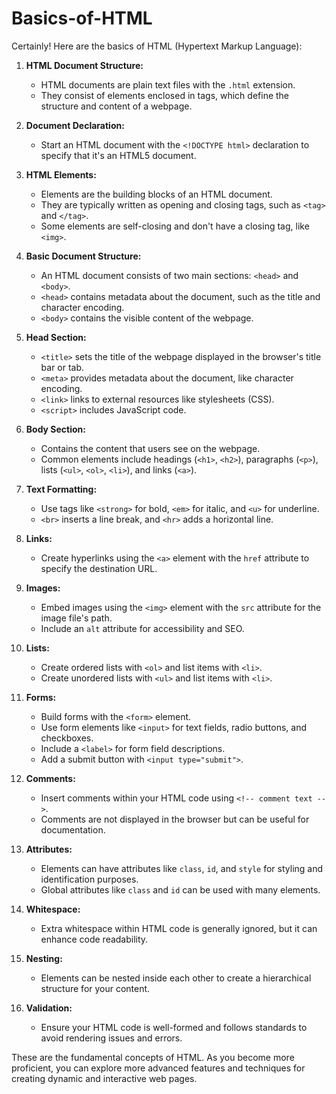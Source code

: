 # Basics-of-HTML

Certainly! Here are the basics of HTML (Hypertext Markup Language):

1. **HTML Document Structure:**
   - HTML documents are plain text files with the `.html` extension.
   - They consist of elements enclosed in tags, which define the structure and content of a webpage.

2. **Document Declaration:**
   - Start an HTML document with the `<!DOCTYPE html>` declaration to specify that it's an HTML5 document.

3. **HTML Elements:**
   - Elements are the building blocks of an HTML document.
   - They are typically written as opening and closing tags, such as `<tag>` and `</tag>`.
   - Some elements are self-closing and don't have a closing tag, like `<img>`.

4. **Basic Document Structure:**
   - An HTML document consists of two main sections: `<head>` and `<body>`.
   - `<head>` contains metadata about the document, such as the title and character encoding.
   - `<body>` contains the visible content of the webpage.

5. **Head Section:**
   - `<title>` sets the title of the webpage displayed in the browser's title bar or tab.
   - `<meta>` provides metadata about the document, like character encoding.
   - `<link>` links to external resources like stylesheets (CSS).
   - `<script>` includes JavaScript code.

6. **Body Section:**
   - Contains the content that users see on the webpage.
   - Common elements include headings (`<h1>`, `<h2>`), paragraphs (`<p>`), lists (`<ul>`, `<ol>`, `<li>`), and links (`<a>`).

7. **Text Formatting:**
   - Use tags like `<strong>` for bold, `<em>` for italic, and `<u>` for underline.
   - `<br>` inserts a line break, and `<hr>` adds a horizontal line.

8. **Links:**
   - Create hyperlinks using the `<a>` element with the `href` attribute to specify the destination URL.

9. **Images:**
   - Embed images using the `<img>` element with the `src` attribute for the image file's path.
   - Include an `alt` attribute for accessibility and SEO.

10. **Lists:**
    - Create ordered lists with `<ol>` and list items with `<li>`.
    - Create unordered lists with `<ul>` and list items with `<li>`.

11. **Forms:**
    - Build forms with the `<form>` element.
    - Use form elements like `<input>` for text fields, radio buttons, and checkboxes.
    - Include a `<label>` for form field descriptions.
    - Add a submit button with `<input type="submit">`.

12. **Comments:**
    - Insert comments within your HTML code using `<!-- comment text -->`.
    - Comments are not displayed in the browser but can be useful for documentation.

13. **Attributes:**
    - Elements can have attributes like `class`, `id`, and `style` for styling and identification purposes.
    - Global attributes like `class` and `id` can be used with many elements.

14. **Whitespace:**
    - Extra whitespace within HTML code is generally ignored, but it can enhance code readability.

15. **Nesting:**
    - Elements can be nested inside each other to create a hierarchical structure for your content.

16. **Validation:**
    - Ensure your HTML code is well-formed and follows standards to avoid rendering issues and errors.

These are the fundamental concepts of HTML. As you become more proficient, you can explore more advanced features and techniques for creating dynamic and interactive web pages.
